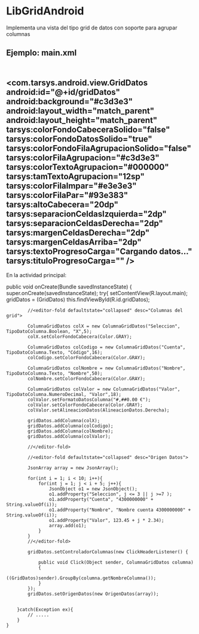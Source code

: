 LibGridAndroid
==============

Implementa una vista del tipo grid de datos con soporte para agrupar columnas

Ejemplo: main.xml
-------------------------------------------------------------------------------------
<?xml version="1.0" encoding="utf-8"?>
<LinearLayout xmlns:android="http://schemas.android.com/apk/res/android"
              xmlns:tarsys="http://schemas.android.com/apk/res-auto"
    android:orientation="vertical"
    android:layout_width="match_parent"
    android:layout_height="match_parent"
    android:background="#f3f3f3"
    >    
<com.tarsys.android.view.GridDatos 
                            android:id="@+id/gridDatos"
                            android:background="#c3d3e3"
                            android:layout_width="match_parent"
                            android:layout_height="match_parent"
                            tarsys:colorFondoCabeceraSolido="false"
                            tarsys:colorFondoDatosSolido="true"
                            tarsys:colorFondoFilaAgrupacionSolido="false"
                            tarsys:colorFilaAgrupacion="#c3d3e3"
                            tarsys:colorTextoAgrupacion="#000000"
                            tarsys:tamTextoAgrupacion="12sp"
                            tarsys:colorFilaImpar="#e3e3e3"
                            tarsys:colorFilaPar="#93e383"
                            tarsys:altoCabecera="20dp"
                            tarsys:separacionCeldasIzquierda="2dp"
                            tarsys:separacionCeldasDerecha="2dp"
                            tarsys:margenCeldasDerecha="2dp"
                            tarsys:margenCeldasArriba="2dp"
                            tarsys:textoProgresoCarga="Cargando datos..."
                            tarsys:tituloProgresoCarga=""
/>
</LinearLayout>
-------------------------------------------------------------------------------------
En la actividad principal:

public void onCreate(Bundle savedInstanceState)
    {
        super.onCreate(savedInstanceState);
        try{
            setContentView(R.layout.main);
            gridDatos = (GridDatos) this.findViewById(R.id.gridDatos);
            
            //<editor-fold defaultstate="collapsed" desc="Columnas del grid">
            
            ColumnaGridDatos colX = new ColumnaGridDatos("Seleccion", TipoDatoColumna.Boolean, "X",5);
            colX.setColorFondoCabecera(Color.GRAY);                        
            
            ColumnaGridDatos colCodigo = new ColumnaGridDatos("Cuenta", TipoDatoColumna.Texto, "Código",16);
            colCodigo.setColorFondoCabecera(Color.GRAY);
            
            ColumnaGridDatos colNombre = new ColumnaGridDatos("Nombre", TipoDatoColumna.Texto, "Nombre",50);
            colNombre.setColorFondoCabecera(Color.GRAY);
            
            ColumnaGridDatos colValor = new ColumnaGridDatos("Valor", TipoDatoColumna.NumeroDecimal, "Valor",18);
            colValor.setFormatoDatosColumna("#,##0.00 €");
            colValor.setColorFondoCabecera(Color.GRAY);
            colValor.setAlineacionDatos(AlineacionDatos.Derecha);
            
            gridDatos.addColumna(colX);
            gridDatos.addColumna(colCodigo);
            gridDatos.addColumna(colNombre);
            gridDatos.addColumna(colValor);
            
            //</editor-fold>
            
            //<editor-fold defaultstate="collapsed" desc="Origen Datos">
            
            JsonArray array = new JsonArray();
            
            for(int i = 1; i < 10; i++){
                for(int j = 1; j < i + 5; j++){
                    JsonObject o1 = new JsonObject();
                    o1.addProperty("Seleccion", j <= 3 || j >=7 );
                    o1.addProperty("Cuenta", "4300000000" + String.valueOf(i));
                    o1.addProperty("Nombre", "Nombre cuenta 4300000000" + String.valueOf(i));
                    o1.addProperty("Valor", 123.45 + j * 2.34);
                    array.add(o1);
                }
            }
            //</editor-fold>            
            
            gridDatos.setControladorColumnas(new ClickHeaderListener() {

                public void Click(Object sender, ColumnaGridDatos columna)
                {
                    ((GridDatos)sender).GroupBy(columna.getNombreColumna());
                }
            });
            gridDatos.setOrigenDatos(new OrigenDatos(array));            
            
            
        }catch(Exception ex){
            // .....
        }
    }

